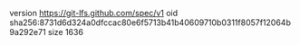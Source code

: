 version https://git-lfs.github.com/spec/v1
oid sha256:8731d6d324a0dfccac80e6f5713b41b40609710b0311f8057f12064b9a292e71
size 1636
